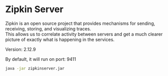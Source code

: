 # Zipkin Server

Zipkin is an open source project that provides mechanisms for sending, receiving, storing, and visualizing traces.<br> 
This allows us to correlate activity between servers and get a much clearer picture of exactly what is happening in the services.

Version: 2.12.9

By default, it will run on port: 9411

```bash
java -jar zipkinserver.jar
```